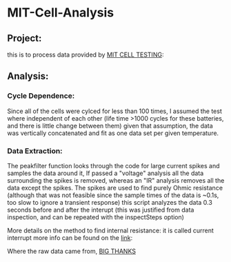 # MIT-Cell-Analysis

## Project:
this is to process data provided by [MIT CELL TESTING](https://fsae.mit.edu/blog/2019/10/30/my19-cell-cycling):

## Analysis:

### Cycle Dependence:  
Since all of the cells were cylced for less than 100 times, I assumed the test where independent of each other (life time >1000 cycles for these batteries, 
and there is little change between them) given that assumption, the data was vertically concatenated and fit as one data set per given temperature.

### Data Extraction:  
The peakfilter function looks through the code for large current spikes and samples the data around it, If passed a "voltage" analysis 
all the data surrounding the spikes is removed, whereas an "IR" analysis removes all the data except the spikes.
The spikes are used to find purely Ohmic resistance (although that was not feasible since the sample times of the data is ~0.1s,
too slow to ignore a transient response) this script analyzes the data 0.3 seconds before and after the interupt (this was justified from data inspection,
and can be repeated with the inspectSteps option)

More details on the method to find internal resistance: it is called current interrupt more info can be found on the [link](https://www.batterypoweronline.com/articles/how-to-measure-battery-internal-resistance-using-the-current-interrupt-method/):


Where the raw data came from, [BIG THANKS](https://www.dropbox.com/s/d4dsaprr3kaxp7z/MIT%20Motorsports%20Cell%20Data%202019.zip?dl=0)

